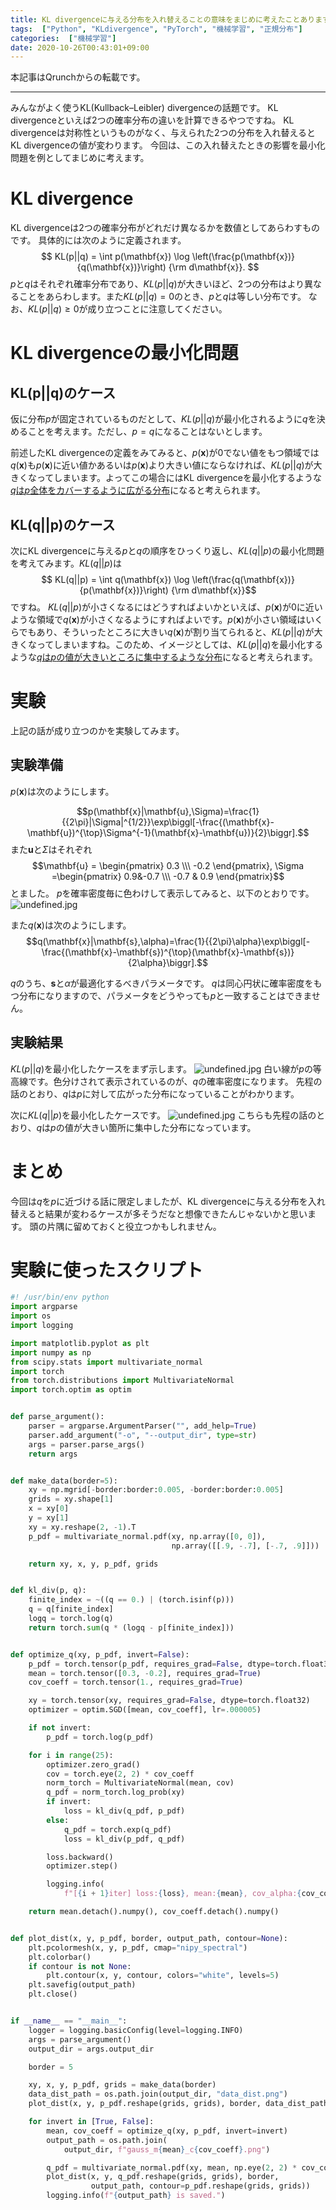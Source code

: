 ```yaml
---
title: KL divergenceに与える分布を入れ替えることの意味をまじめに考えたことあります？
tags:  ["Python", "KLdivergence", "PyTorch", "機械学習", "正規分布"]
categories:  ["機械学習"]
date: 2020-10-26T00:43:01+09:00
---
```


本記事はQrunchからの転載です。
___

みんながよく使うKL(Kullback–Leibler) divergenceの話題です。
KL divergenceといえば2つの確率分布の違いを計算できるやつですね。
KL divergenceは対称性というものがなく、与えられた2つの分布を入れ替えるとKL divergenceの値が変わります。
今回は、この入れ替えたときの影響を最小化問題を例としてまじめに考えます。

# KL divergence
KL divergenceは2つの確率分布がどれだけ異なるかを数値としてあらわすものです。
具体的には次のように定義されます。
$$ KL(p||q) = \int p(\mathbf{x}) \log \left(\frac{p(\mathbf{x})}{q(\mathbf{x})}\right) {\rm d\mathbf{x}}. $$
$p$と$q$はそれぞれ確率分布であり、$KL(p||q)$が大きいほど、2つの分布はより異なることをあらわします。また$KL(p||q)=0$のとき、$p$と$q$は等しい分布です。
なお、$KL(p||q) \geq 0$が成り立つことに注意してください。

# KL divergenceの最小化問題

## KL(p||q)のケース
仮に分布$p$が固定されているものだとして、$KL(p||q)$が最小化されるように$q$を決めることを考えます。ただし、$p=q$になることはないとします。

前述したKL divergenceの定義をみてみると、$p(\mathbf{x})$が0でない値をもつ領域では$q(\mathbf{x})$も$p(\mathbf{x})$に近い値かあるいは$p(\mathbf{x})$より大きい値にならなければ、$KL(p||q)$が大きくなってしまいます。よってこの場合にはKL divergenceを最小化するような<u>$q$は$p$全体をカバーするように広がる分布</u>になると考えられます。

## KL(q||p)のケース
次にKL divergenceに与える$p$と$q$の順序をひっくり返し、$KL(q||p)$の最小化問題を考えてみます。$KL(q||p)$は
$$ KL(q||p) = \int q(\mathbf{x}) \log \left(\frac{q(\mathbf{x})}{p(\mathbf{x})}\right) {\rm d\mathbf{x}}$$
ですね。
$KL(q||p)$が小さくなるにはどうすればよいかといえば、$p(\mathbf{x})$が0に近いような領域で$q(\mathbf{x})$が小さくなるようにすればよいです。$p(\mathbf{x})$が小さい領域はいくらでもあり、そういったところに大きい$q(\mathbf{x})$が割り当てられると、$KL(p||q)$が大きくなってしまいますね。このため、イメージとしては、$KL(p||q)$を最小化するような<u>$q$は$p$の値が大きいところに集中するような分布</u>になると考えられます。

# 実験
上記の話が成り立つのかを実験してみます。
## 実験準備
$p(\mathbf{x})$は次のようにします。

$$p(\mathbf{x}|\mathbf{u},\Sigma)=\frac{1}{{2\pi}|\Sigma|^{1/2}}\exp\biggl[-\frac{(\mathbf{x}-\mathbf{u})^{\top}\Sigma^{-1}(\mathbf{x}-\mathbf{u})}{2}\biggr].$$
また$\mathbf{u}$と$\Sigma$はそれぞれ
$$\mathbf{u} = \begin{pmatrix} 0.3 \\\ -0.2 \end{pmatrix}, \Sigma =\begin{pmatrix} 0.9&-0.7 \\\ -0.7 & 0.9 \end{pmatrix}$$
とました。
$p$を確率密度毎に色わけして表示してみると、以下のとおりです。
![undefined.jpg](a656f547ccf54333352ff64a2de84cd7.png)

また$q(\mathbf{x})$は次のようにします。
$$q(\mathbf{x}|\mathbf{s},\alpha)=\frac{1}{{2\pi}\alpha}\exp\biggl[-\frac{(\mathbf{x}-\mathbf{s})^{\top}(\mathbf{x}-\mathbf{s})}{2\alpha}\biggr].$$

$q$のうち、$\mathbf{s}$と$\alpha$が最適化するべきパラメータです。
$q$は同心円状に確率密度をもつ分布になりますので、パラメータをどうやっても$p$と一致することはできません。

## 実験結果
$KL(p||q)$を最小化したケースをまず示します。
![undefined.jpg](983be7a190c4aaf3488cd6c3d4471158.png)
白い線が$p$の等高線です。色分けされて表示されているのが、$q$の確率密度になります。
先程の話のとおり、$q$は$p$に対して広がった分布になっていることがわかります。

次に$KL(q||p)$を最小化したケースです。
![undefined.jpg](ffae8716aa0ab67fa3d7ff25156a8dcb.png)
こちらも先程の話のとおり、$q$は$p$の値が大きい箇所に集中した分布になっています。

# まとめ
今回は$q$を$p$に近づける話に限定しましたが、KL divergenceに与える分布を入れ替えると結果が変わるケースが多そうだなと想像できたんじゃないかと思います。
頭の片隅に留めておくと役立つかもしれません。

# 実験に使ったスクリプト

``` python
#! /usr/bin/env python
import argparse
import os
import logging

import matplotlib.pyplot as plt
import numpy as np
from scipy.stats import multivariate_normal
import torch
from torch.distributions import MultivariateNormal
import torch.optim as optim


def parse_argument():
    parser = argparse.ArgumentParser("", add_help=True)
    parser.add_argument("-o", "--output_dir", type=str)
    args = parser.parse_args()
    return args


def make_data(border=5):
    xy = np.mgrid[-border:border:0.005, -border:border:0.005]
    grids = xy.shape[1]
    x = xy[0]
    y = xy[1]
    xy = xy.reshape(2, -1).T
    p_pdf = multivariate_normal.pdf(xy, np.array([0, 0]),
                                    np.array([[.9, -.7], [-.7, .9]]))

    return xy, x, y, p_pdf, grids


def kl_div(p, q):
    finite_index = ~((q == 0.) | (torch.isinf(p)))
    q = q[finite_index]
    logq = torch.log(q)
    return torch.sum(q * (logq - p[finite_index]))


def optimize_q(xy, p_pdf, invert=False):
    p_pdf = torch.tensor(p_pdf, requires_grad=False, dtype=torch.float32)
    mean = torch.tensor([0.3, -0.2], requires_grad=True)
    cov_coeff = torch.tensor(1., requires_grad=True)

    xy = torch.tensor(xy, requires_grad=False, dtype=torch.float32)
    optimizer = optim.SGD([mean, cov_coeff], lr=.000005)

    if not invert:
        p_pdf = torch.log(p_pdf)

    for i in range(25):
        optimizer.zero_grad()
        cov = torch.eye(2, 2) * cov_coeff
        norm_torch = MultivariateNormal(mean, cov)
        q_pdf = norm_torch.log_prob(xy)
        if invert:
            loss = kl_div(q_pdf, p_pdf)
        else:
            q_pdf = torch.exp(q_pdf)
            loss = kl_div(p_pdf, q_pdf)

        loss.backward()
        optimizer.step()

        logging.info(
            f"[{i + 1}iter] loss:{loss}, mean:{mean}, cov_alpha:{cov_coeff}")

    return mean.detach().numpy(), cov_coeff.detach().numpy()


def plot_dist(x, y, p_pdf, border, output_path, contour=None):
    plt.pcolormesh(x, y, p_pdf, cmap="nipy_spectral")
    plt.colorbar()
    if contour is not None:
        plt.contour(x, y, contour, colors="white", levels=5)
    plt.savefig(output_path)
    plt.close()


if __name__ == "__main__":
    logger = logging.basicConfig(level=logging.INFO)
    args = parse_argument()
    output_dir = args.output_dir

    border = 5

    xy, x, y, p_pdf, grids = make_data(border)
    data_dist_path = os.path.join(output_dir, "data_dist.png")
    plot_dist(x, y, p_pdf.reshape(grids, grids), border, data_dist_path)

    for invert in [True, False]:
        mean, cov_coeff = optimize_q(xy, p_pdf, invert=invert)
        output_path = os.path.join(
            output_dir, f"gauss_m{mean}_c{cov_coeff}.png")

        q_pdf = multivariate_normal.pdf(xy, mean, np.eye(2, 2) * cov_coeff)
        plot_dist(x, y, q_pdf.reshape(grids, grids), border,
                  output_path, contour=p_pdf.reshape(grids, grids))
        logging.info(f"{output_path} is saved.")

```
